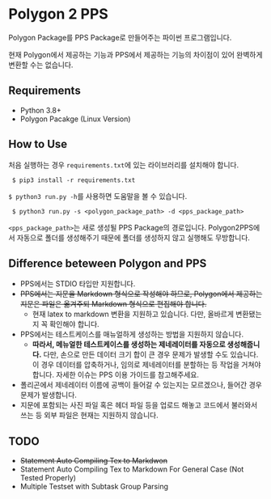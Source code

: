 # Polygon 2 PPS

Polygon Package를 PPS Package로 만들어주는 파이썬 프로그램입니다.

현재 Polygon에서 제공하는 기능과 PPS에서 제공하는 기능의 차이점이 있어 완벽하게 변환할 수는 없습니다.

## Requirements

- Python 3.8+
- Polygon Pacakge (Linux Version)

## How to Use

처음 실행하는 경우 `requirements.txt`에 있는 라이브러리를 설치해야 합니다.

```
 $ pip3 install -r requirements.txt
```

`$ python3 run.py -h`를 사용하면 도움말을 볼 수 있습니다.

```
 $ python3 run.py -s <polygon_package_path> -d <pps_package_path>
```

`<pps_package_path>`는 새로 생성될 PPS Package의 경로입니다. Polygon2PPS에서 자동으로 폴더를 생성해주기 때문에 폴더를 생성하지 않고 실행해도 무방합니다.

## Difference beteween Polygon and PPS

* PPS에서는 STDIO 타입만 지원합니다.
* ~~PPS에서는 지문을 Markdown 형식으로 작성해야 하므로, Polygon에서 제공하는 지문은 파일은 옮겨주되 Markdown 형식으로 편집해야 합니다.~~
  * 현재 latex to markdown 변환을 지원하고 있습니다. 다만, 올바르게 변환됐는지 꼭 확인해야 합니다.
* PPS에서는 테스트케이스를 매뉴얼하게 생성하는 방법을 지원하지 않습니다.
    * **따라서, 메뉴얼한 테스트케이스를 생성하는 제네레이터를 자동으로 생성해줍니다.** 다만, 손으로 만든 데이터 크기 합이 큰 경우 문제가 발생할 수도 있습니다. 이 경우 데이터를 압축하거나, 임의로 제네레이터를 분할하는 등 작업을 거쳐야 합니다. 자세한 이슈는 PPS 이용 가이드를 참고해주세요.
* 폴리곤에서 제네레이터 이름에 공백이 들어갈 수 있는지는 모르겠으나, 들어간 경우 문제가 발생합니다.
* 지문에 포함되는 사진 파일 혹은 헤더 파일 등을 업로드 해놓고 코드에서 불러와서 쓰는 등 외부 파일은 현재는 지원하지 않습니다.

## TODO

* ~~Statement Auto Compiling Tex to Markdwon~~
* Statement Auto Compiling Tex to Markdown For General Case (Not Tested Properly)
* Multiple Testset with Subtask Group Parsing
